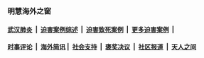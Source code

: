 
### 明慧海外之窗

####  [武汉肺炎](indexes/365.md?t=05021100) &nbsp;|&nbsp;  [迫害案例综述](indexes/328.md?t=05021100) &nbsp;|&nbsp; [迫害致死案例](indexes/277.md?t=05021100)  &nbsp;|&nbsp; [更多迫害案例](indexes/81.md?t=05021100)  &nbsp;|&nbsp; 
####  [时事评论](indexes/19.md?t=05021100) &nbsp;|&nbsp; [海外简讯](indexes/245.md?t=05021100)&nbsp;|&nbsp;  [社会支持](indexes/140.md?t=05021100) &nbsp;|&nbsp; [褒奖决议](indexes/282.md?t=05021100) &nbsp;|&nbsp; [社区报道](indexes/91.md?t=05021100)  &nbsp;|&nbsp; [天人之间](indexes/78.md?t=05021100) 

